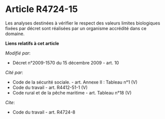 # Article R4724-15

Les analyses destinées à vérifier le respect des valeurs limites biologiques fixées par décret sont réalisées par un
organisme accrédité dans ce domaine.

**Liens relatifs à cet article**

_Modifié par_:

  - Décret n°2009-1570 du 15 décembre 2009 - art. 10

_Cité par_:

  - Code de la sécurité sociale. - art. Annexe II : Tableau n°1 (V)
  - Code du travail - art. R4412-51-1 (V)
  - Code rural et de la pêche maritime - art. Tableau n°18 (V)

_Cite_:

  - Code du travail - art. R4724-8
